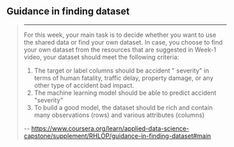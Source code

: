 ## Guidance in finding dataset
> 
> * * *
> 
> For this week, your main task is to decide whether you want to use the shared data or find your own dataset. In case, you choose to find your own dataset from the resources that are suggested in Week-1 video, your dataset should meet the following criteria: 
> 
> 1.  The target or label columns should be accident " severity" in terms of human fatality, traffic delay, property damage, or any other type of accident bad impact. 
> 2.  The machine learning model should be able to predict accident "severity"
> 3.  To build a good model, the dataset should be rich and contain many observations (rows) and various attributes (columns)
>
> -- https://www.coursera.org/learn/applied-data-science-capstone/supplement/RHLOP/guidance-in-finding-dataset#main
